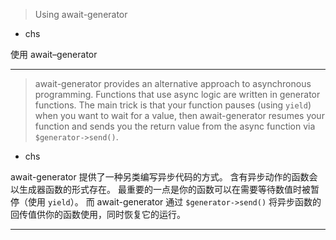 > Using await\-generator
   * chs

使用 await–generator

***
> await\-generator provides an alternative approach to asynchronous programming\.
> Functions that use async logic are written in generator functions\.
> The main trick is that your function pauses \(using `yield`\)
> when you want to wait for a value,
> then await\-generator resumes your function and
> sends you the return value from the async function via `$generator->send()`\.
   * chs

await\-generator 提供了一种另类编写异步代码的方式。
含有异步动作的函数会以生成器函数的形式存在。
最重要的一点是你的函数可以在需要等待数值时被暂停（使用 `yield`）。
而 await\-generator 通过 `$generator->send()` 将异步函数的回传值供你的函数使用，同时恢复它的运行。

***